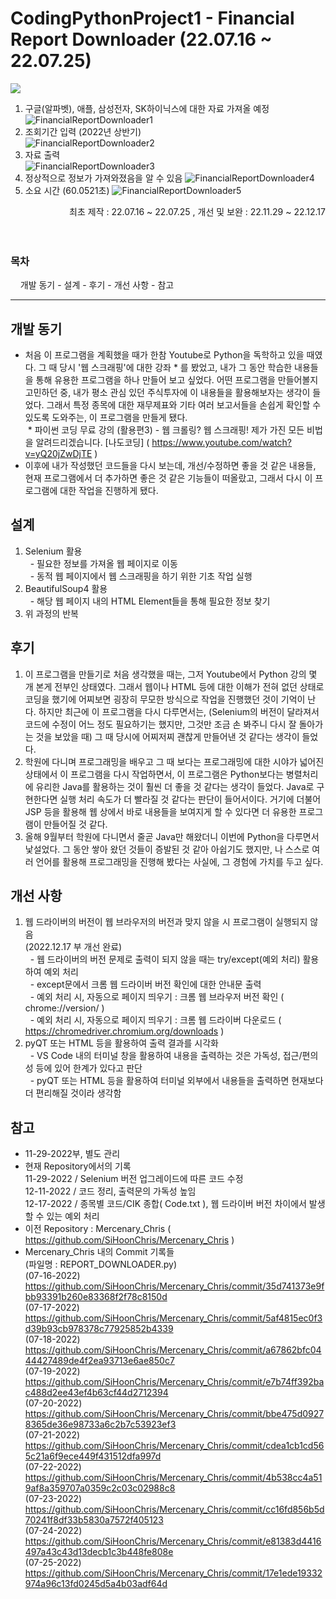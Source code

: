 # CodingPythonProject1 - Financial Report Downloader (22.07.16 ~ 22.07.25)  

<img src="https://img.shields.io/badge/python-3776AB?style=for-the-badge&logo=python&logoColor=white"><br>  

1. 구글(알파벳), 애플, 삼성전자, SK하이닉스에 대한 자료 가져올 예정  
![FinancialReportDownloader1](https://user-images.githubusercontent.com/109140000/208286069-6862aab6-b7c8-4c16-9274-59b75d40526e.png)  
2. 조회기간 입력 (2022년 상반기)  
![FinancialReportDownloader2](https://user-images.githubusercontent.com/109140000/208286072-dc72a57c-b123-4209-bab1-ed8f7eda3c32.png)  
3. 자료 출력  
![FinancialReportDownloader3](https://user-images.githubusercontent.com/109140000/208286079-c5e25b13-96c1-4f1b-8313-36fcdbe7bc5f.png)  
4. 정상적으로 정보가 가져와졌음을 알 수 있음
![FinancialReportDownloader4](https://user-images.githubusercontent.com/109140000/208286083-9e18abb2-263a-4e78-ba4b-73219a8e2936.png)  
5. 소요 시간 (60.0521초)
![FinancialReportDownloader5](https://user-images.githubusercontent.com/109140000/208286086-01ace92a-de57-4178-b7c6-8e5c6f6f06db.png)  


<div align="right">최초 제작 : 22.07.16 ~ 22.07.25 , 개선 및 보완 : 22.11.29 ~ 22.12.17</div>  
<br><br>  

### 목차  
&nbsp; &nbsp; 개발 동기 - 설계 - 후기 - 개선 사항 - 참고  

<hr>  

## 개발 동기  
- 처음 이 프로그램을 계획했을 때가 한참 Youtube로 Python을 독학하고 있을 때였다. 그 때 당시 '웹 스크래핑'에 대한 강좌 * 를 봤었고, 내가 그 동안 학습한 내용들을 통해 유용한 프로그램을 하나 만들어 보고 싶었다. 어떤 프로그램을 만들어볼지 고민하던 중, 내가 평소 관심 있던 주식투자에 이 내용들을 활용해보자는 생각이 들었다. 그래서 특정 종목에 대한 재무제표와 기타 여러 보고서들을 손쉽게 확인할 수 있도록 도와주는, 이 프로그램을 만들게 됐다.  
&nbsp;* 파이썬 코딩 무료 강의 (활용편3) - 웹 크롤링? 웹 스크래핑! 제가 가진 모든 비법을 알려드리겠습니다. [나도코딩] ( https://www.youtube.com/watch?v=yQ20jZwDjTE )  
- 이후에 내가 작성했던 코드들을 다시 보는데, 개선/수정하면 좋을 것 같은 내용들, 현재 프로그램에서 더 추가하면 좋은 것 같은 기능들이 떠올랐고, 그래서 다시 이 프로그램에 대한 작업을 진행하게 됐다.  


## 설계  
1) Selenium 활용  
&nbsp; - 필요한 정보를 가져올 웹 페이지로 이동  
&nbsp; - 동적 웹 페이지에서 웹 스크래핑을 하기 위한 기초 작업 실행  
2) BeautifulSoup4 활용  
&nbsp; - 해당 웹 페이지 내의 HTML Element들을 통해 필요한 정보 찾기  
3) 위 과정의 반복  


## 후기  
1) 이 프로그램을 만들기로 처음 생각했을 때는, 그저 Youtube에서 Python 강의 몇 개 본게 전부인 상태였다. 그래서 웹이나 HTML 등에 대한 이해가 전혀 없던 상태로 코딩을 했기에 어찌보면 굉장히 무모한 방식으로 작업을 진행했던 것이 기억이 난다. 하지만 최근에 이 프로그램을 다시 다루면서는, (Selenium의 버전이 달라져서 코드에 수정이 어느 정도 필요하기는 했지만, 그것만 조금 손 봐주니 다시 잘 돌아가는 것을 보았을 때) 그 때 당시에 어찌저찌 괜찮게 만들어낸 것 같다는 생각이 들었다.  
2) 학원에 다니며 프로그래밍을 배우고 그 때 보다는 프로그래밍에 대한 시야가 넓어진 상태에서 이 프로그램을 다시 작업하면서, 이 프로그램은 Python보다는 병렬처리에 유리한 Java를 활용하는 것이 훨씬 더 좋을 것 같다는 생각이 들었다. Java로 구현한다면 실행 처리 속도가 더 빨라질 것 같다는 판단이 들어서이다. 거기에 더불어 JSP 등을 활용해 웹 상에서 바로 내용들을 보여지게 할 수 있다면 더 유용한 프로그램이 만들어질 것 같다.  
3) 올해 9월부터 학원에 다니면서 줄곧 Java만 해왔더니 이번에 Python을 다루면서 낯설었다. 그 동안 쌓아 왔던 것들이 증발된 것 같아 아쉽기도 했지만, 나 스스로 여러 언어를 활용해 프로그래밍을 진행해 봤다는 사실에, 그 경험에 가치를 두고 싶다.


## 개선 사항  
1) 웹 드라이버의 버전이 웹 브라우저의 버전과 맞지 않을 시 프로그램이 실행되지 않음<br>(2022.12.17 부 개선 완료)    
&nbsp; - 웹 드라이버의 버전 문제로 출력이 되지 않을 때는 try/except(예외 처리) 활용하여 예외 처리  
&nbsp; - except문에서 크롬 웹 드라이버 버전 확인에 대한 안내문 출력  
&nbsp; - 예외 처리 시, 자동으로 페이지 띄우기 : 크롬 웹 브라우저 버전 확인 ( chrome://version/ )  
&nbsp; - 예외 처리 시, 자동으로 페이지 띄우기 : 크롬 웹 드라이버 다운로드 ( https://chromedriver.chromium.org/downloads )  
2) pyQT 또는 HTML 등을 활용하여 출력 결과를 시각화  
&nbsp; - VS Code 내의 터미널 창을 활용하여 내용을 출력하는 것은 가독성, 접근/편의성 등에 있어 한계가 있다고 판단  
&nbsp; - pyQT 또는 HTML 등을 활용하여 터미널 외부에서 내용들을 출력하면 현재보다 더 편리해질 것이라 생각함  


## 참고
- 11-29-2022부, 별도 관리  
- 현재 Repository에서의 기록  
11-29-2022 / Selenium 버전 업그레이드에 따른 코드 수정  
12-11-2022 / 코드 정리, 출력문의 가독성 높임  
12-17-2022 / 종목별 코드/CIK 종합( Code.txt ), 웹 드라이버 버전 차이에서 발생할 수 있는 예외 처리  
- 이전 Repository : Mercenary_Chris ( https://github.com/SiHoonChris/Mercenary_Chris )  
- Mercenary_Chris 내의 Commit 기록들  
(파일명 : REPORT_DOWNLOADER.py)  
(07-16-2022) https://github.com/SiHoonChris/Mercenary_Chris/commit/35d741373e9fbb93391b260e83368f2f78c8150d  
(07-17-2022) https://github.com/SiHoonChris/Mercenary_Chris/commit/5af4815ec0f3d39b93cb978378c77925852b4339  
(07-18-2022) https://github.com/SiHoonChris/Mercenary_Chris/commit/a67862bfc0444427489de4f2ea93713e6ae850c7  
(07-19-2022) https://github.com/SiHoonChris/Mercenary_Chris/commit/e7b74ff392bac488d2ee43ef4b63cf44d2712394  
(07-20-2022) https://github.com/SiHoonChris/Mercenary_Chris/commit/bbe475d09278365de36e98733a6c2b7c53923ef3  
(07-21-2022) https://github.com/SiHoonChris/Mercenary_Chris/commit/cdea1cb1cd565c21a6f9ece449f431512dfa997d  
(07-22-2022) https://github.com/SiHoonChris/Mercenary_Chris/commit/4b538cc4a519af8a359707a0359c2c03c02988c8  
(07-23-2022) https://github.com/SiHoonChris/Mercenary_Chris/commit/cc16fd856b5d70241f8df33b5830a7572f405123  
(07-24-2022) https://github.com/SiHoonChris/Mercenary_Chris/commit/e81383d4416497a43c43d13decb1c3b448fe808e  
(07-25-2022) https://github.com/SiHoonChris/Mercenary_Chris/commit/17e1ede19332974a96c13fd0245d5a4b03adf64d